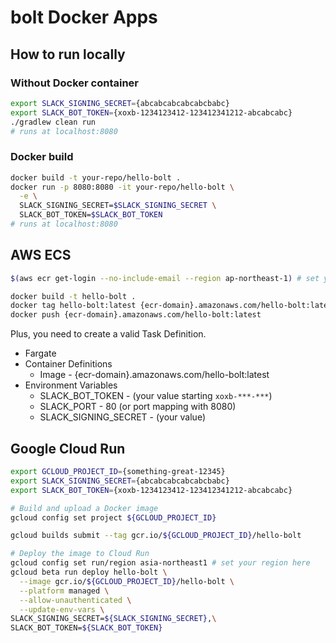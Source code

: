 # bolt Docker Apps

## How to run locally

### Without Docker container

```bash
export SLACK_SIGNING_SECRET={abcabcabcabcabcbabc}
export SLACK_BOT_TOKEN={xoxb-1234123412-123412341212-abcabcabc}
./gradlew clean run
# runs at localhost:8080
```

### Docker build

```bash
docker build -t your-repo/hello-bolt .
docker run -p 8080:8080 -it your-repo/hello-bolt \
  -e \
  SLACK_SIGNING_SECRET=$SLACK_SIGNING_SECRET \
  SLACK_BOT_TOKEN=$SLACK_BOT_TOKEN
# runs at localhost:8080
```

## AWS ECS

```bash
$(aws ecr get-login --no-include-email --region ap-northeast-1) # set your region

docker build -t hello-bolt .
docker tag hello-bolt:latest {ecr-domain}.amazonaws.com/hello-bolt:latest
docker push {ecr-domain}.amazonaws.com/hello-bolt:latest
```

Plus, you need to create a valid Task Definition.

* Fargate
* Container Definitions
  * Image - {ecr-domain}.amazonaws.com/hello-bolt:latest
* Environment Variables
  * SLACK_BOT_TOKEN - (your value starting `xoxb-***-***`)
  * SLACK_PORT - 80 (or port mapping with 8080)
  * SLACK_SIGNING_SECRET - (your value)

## Google Cloud Run

```bash
export GCLOUD_PROJECT_ID={something-great-12345}
export SLACK_SIGNING_SECRET={abcabcabcabcabcbabc}
export SLACK_BOT_TOKEN={xoxb-1234123412-123412341212-abcabcabc}

# Build and upload a Docker image
gcloud config set project ${GCLOUD_PROJECT_ID}

gcloud builds submit --tag gcr.io/${GCLOUD_PROJECT_ID}/hello-bolt

# Deploy the image to Cloud Run
gcloud config set run/region asia-northeast1 # set your region here
gcloud beta run deploy hello-bolt \
  --image gcr.io/${GCLOUD_PROJECT_ID}/hello-bolt \
  --platform managed \
  --allow-unauthenticated \
  --update-env-vars \
SLACK_SIGNING_SECRET=${SLACK_SIGNING_SECRET},\
SLACK_BOT_TOKEN=${SLACK_BOT_TOKEN}
```